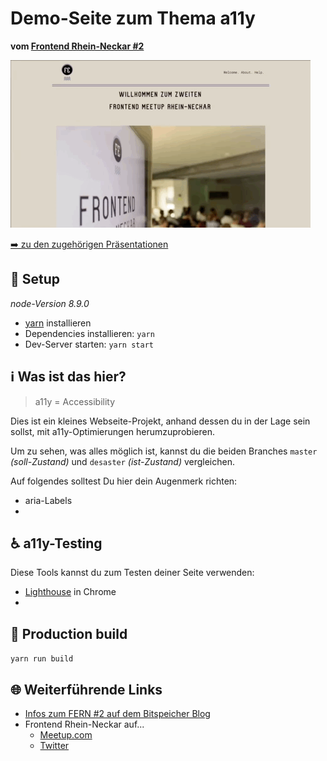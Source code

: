 
# Demo-Seite zum Thema a11y

**vom [Frontend Rhein-Neckar #2](https://www.meetup.com/de-DE/Frontend-Rhein-Neckar/events/252148498/)**

![Screenshot der Demo-Seite](resources/screencapture_01.gif)

[➡️ zu den zugehörigen Präsentationen]() <!-- TODO: Link zu dem Präsentationen -->

## 🚀 Setup

*node-Version 8.9.0*

* [yarn](https://yarnpkg.com/en/docs/install) installieren
* Dependencies installieren: `yarn`
* Dev-Server starten: `yarn start`


## ℹ️ Was ist das hier?

> a11y = Accessibility

Dies ist ein kleines Webseite-Projekt, anhand dessen du in der Lage sein sollst, mit a11y-Optimierungen herumzuprobieren.

Um zu sehen, was alles möglich ist, kannst du die beiden Branches `master` *(soll-Zustand)* und `desaster` <!-- TODO: tatsächlichen Branch-Namen eintragen --> *(ist-Zustand)* vergleichen.

Auf folgendes solltest Du hier dein Augenmerk richten:

* aria-Labels
*  <!-- TODO: weitere eintragen --> 


## ♿️ a11y-Testing

Diese Tools kannst du zum Testen deiner Seite verwenden:

* [Lighthouse](https://developers.google.com/web/tools/lighthouse/) in Chrome
* <!-- TODO: weitere Tools zum Testen eintragen eintragen --> 


## 🚚 Production build

`yarn run build`

## 🌐 Weiterführende Links

* [Infos zum FERN #2 auf dem Bitspeicher Blog](https://bitspeicher.blog/frontend-rhein-neckar-2-a11y/)
* Frontend Rhein-Neckar auf...
	* [Meetup.com](https://www.meetup.com/de-DE/Frontend-Rhein-Neckar/)
	* [Twitter](https://twitter.com/FrontendRN)